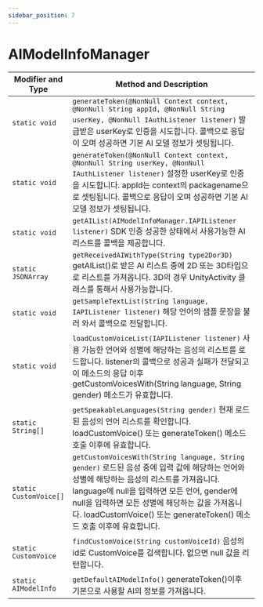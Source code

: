 ```yaml
---
sidebar_position: 7
---
```


# AIModelInfoManager

| Modifier and Type      | Method and Description                                                                                                                                                                                                                                                                                                  |
| ---------------------- | ----------------------------------------------------------------------------------------------------------------------------------------------------------------------------------------------------------------------------------------------------------------------------------------------------------------------- |
| `static void`          | `generateToken(@NonNull Context context, @NonNull String appId, @NonNull String userKey, @NonNull IAuthListener listener)` 발급받은 userKey로 인증을 시도합니다. 콜백으로 응답이 오며 성공하면 기본 AI 모델 정보가 셋팅됩니다.                                                                                          |
| `static void`          | `generateToken(@NonNull Context context, @NonNull String userKey, @NonNull IAuthListener listener)` 설정한 userKey로 인증을 시도합니다. appId는 context의 packagename으로 셋팅됩니다. 콜백으로 응답이 오며 성공하면 기본 AI 모델 정보가 셋팅됩니다.                                                                     |
| `static void`          | `getAIList(AIModelInfoManager.IAPIListener listener)` SDK 인증 성공한 상태에서 사용가능한 AI 리스트를 콜백을 제공합니다.                                                                                                                                                                                                |
| `static JSONArray`     | `getReceivedAIWithType(String type2Dor3D)` getAIList()로 받은 AI 리스트 중에 2D 또는 3D타입으로 리스트를 가져옵니다. 3D의 경우 UnityActivity 클래스를 통해서 사용가능합니다.                                                                                                                                            |
| `static void`          | `getSampleTextList(String language, IAPIListener listener)` 해당 언어의 샘플 문장을 불러 와서 콜백으로 전달합니다.                                                                                                                                                                                                      |
| `static void`          | `loadCustomVoiceList(IAPIListener listener)` 사용 가능한 언어와 성별에 해당하는 음성의 리스트를 로드합니다. listener의 콜백으로 성공과 실패가 전달되고 이 메소드의 응답 이후 getCustomVoicesWith(String language, String gender) 메소드가 유효합니다.                                                                   |
| `static String[]`      | `getSpeakableLanguages(String gender)` 현재 로드된 음성의 언어 리스트를 확인합니다. loadCustomVoice() 또는 generateToken() 메소드 호출 이후에 유효합니다.                                                                                                                                                               |
| `static CustomVoice[]` | `getCustomVoicesWith(String language, String gender)` 로드된 음성 중에 입력 값에 해당하는 언어와 성별에 해당하는 음성의 리스트를 가져옵니다. language에 null을 입력하면 모든 언어, gender에 null을 입력하면 모든 성별에 해당하는 값을 가져옵니다. loadCustomVoice() 또는 generateToken() 메소드 호출 이후에 유효합니다. |
| `static CustomVoice`   | `findCustomVoice(String customVoiceId)` 음성의 id로 CustomVoice를 검색합니다. 없으면 null 값을 리턴합니다.                                                                                                                                                                                                                         |
| `static AIModelInfo`   | `getDefaultAIModelInfo()` generateToken()이후 기본으로 사용할 AI의 정보를 가져옵니다.                                                                                                                                                                                                                                   |
